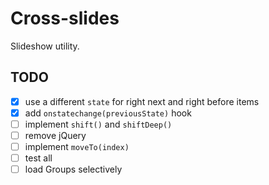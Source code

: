 # Cross-slides

Slideshow utility.

## TODO

- [x] use a different `state` for right next and right before items
- [x] add `onstatechange(previousState)` hook  
- [ ] implement `shift()` and `shiftDeep()`
- [ ] remove jQuery
- [ ] implement `moveTo(index)`
- [ ] test all
- [ ] load Groups selectively
